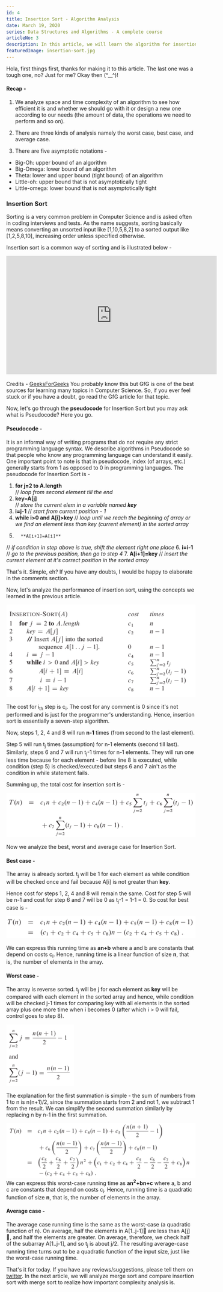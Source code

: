 ```yaml
---
id: 4
title: Insertion Sort - Algorithm Analysis
date: March 19, 2020
series: Data Structures and Algorithms - A complete course
articleNo: 3
description: In this article, we will learn the algorithm for insertion sort, one of the simplest algorithms for sorting. We will also analyze its performance using the notation we learned in the previous article of this series.
featuredImage: insertion-sort.jpg
---
```

Hola, first things first, thanks for making it to this article. The last one was a tough one, no? Just for me? Okay then (^__^)!

#### Recap -
1. We analyze space and time complexity of an algorithm to see how efficient it is and whether we should go with it or design a new one according to our needs (the amount of data, the operations we need to perform and so on).

2. There are three kinds of analysis namely the worst case, best case, and average case.

3. There are five asymptotic notations - 
 - Big-Oh: upper bound of an algorithm
 - Big-Omega: lower bound of an algorithm
 - Theta: lower and upper bound (tight bound) of an algorithm 
 - Little-oh: upper bound that is not asymptotically tight
 - Little-omega: lower bound that is not asymptotically tight

### Insertion Sort
Sorting is a very common problem in Computer Science and is asked often in coding interviews and tests. As the name suggests, sorting basically means converting an unsorted input like [1,10,5,8,2] to a sorted output like [1,2,5,8,10], increasing order unless specified otherwise.

Insertion sort is a common way of sorting and is illustrated below -

<iframe width="560" height="315" src="https://www.youtube.com/embed/OGzPmgsI-pQ" frameborder="0" allow="accelerometer; autoplay; encrypted-media; gyroscope; picture-in-picture" allowfullscreen></iframe>

Credits - [GeeksForGeeks](https://www.geeksforgeeks.org/)
You probably know this but GfG is one of the best sources for learning many topics in Computer Science. So, if you ever feel stuck or if you have a doubt, go read the GfG article for that topic.

Now, let's go through the **pseudocode** for Insertion Sort but you may ask what is Pseudocode? Here you go. 

#### Pseudocode -
It is an informal way of writing programs that do not require any strict programming language syntax. We describe algorithms in Pseudocode so that people who know any programming language can understand it easily. One important point to note is that in pseudocode, index (of arrays, etc.) generally starts from 1 as opposed to 0 in programming languages. The pseudocode for Insertion Sort is -

1. **for j=2 to A.length**       
// *loop from second element till the end*
2.    **key=A[j]**               
// *store the current elem in a variable named **key***
3.    **i=j-1**
// *start from current position - 1*
4.    **while i>0 and A[i]>key**
// *loop until we reach the beginning of array or we find an element less than key (current element) in the sorted array*
5.       **A[i+1]=A[i]**
// *if condition in step above is true, shift the element right one place*
6.       **i=i-1**
// *go to the previous position, then go to step 4*
7.    **A[i+1]=key**
// *insert the current element at it's correct position in the sorted array*

That's it. Simple, eh? If you have any doubts, I would be happy to elaborate in the comments section.

Now, let's analyze the performance of insertion sort, using the concepts we learned in the previous article.

![insertion-sort-performance-analysis](insertion-sort-cost.png)

The cost for i<sub>th</sub> step is c<sub>i</sub>. The cost for any comment is 0 since it's not performed and is just for the programmer's understanding. Hence, insertion sort is essentially a seven-step algorithm.

Now, steps 1, 2, 4 and 8 will run **n-1** times (from second to the last element). 

Step 5 will run t<sub>j</sub> times (assumption) for n-1 elements (second till last). Similarly, steps 6 and 7 will run t<sub>j</sub>-1 times for n-1 elements. They will run one less time because for each element - before line 8 is executed, while condition (step 5) is checked/executed but steps 6 and 7 ain't as the condition in while statement fails.

Summing up, the total cost for insertion sort is -

![Total cost for insertion sort](total-cost-is.png)

Now we analyze the best, worst and average case for Insertion Sort.

#### Best case -
The array is already sorted. t<sub>j</sub> will be 1 for each element as while condition will be checked once and fail because A[i] is not greater than **key**.

Hence cost for steps 1, 2, 4 and 8 will remain the same. Cost for step 5 will be n-1 and cost for step 6 and 7 will be 0 as t<sub>j</sub>-1 = 1-1 = 0. So cost for best case is - 

![best-case-insertion-sort](best-case.png)

We can express this running time as **an+b** where a and b are constants that depend on costs c<sub>i</sub>. Hence, running time is a linear function of size **n**, that is, the number of elements in the array.

#### Worst case -
The array is reverse sorted. t<sub>j</sub> will be j for each element as **key** will be compared with each element in the sorted array and hence, while condition will be checked j-1 times for comparing key with all elements in the sorted array plus one more time when i becomes 0 (after which i > 0 will fail, control goes to step 8).

![worst-case-time-calculation](worst-case-1.png)

The explanation for the first summation is simple - the sum of numbers from 1 to n is n(n+1)/2, since the summation starts from 2 and not 1, we subtract 1 from the result. We can simplify the second summation similarly by replacing n by n-1 in the first summation. 

![worst-case-insertion-sort-time](worst-case-2.png)
We can express this worst-case running time as **an<sup>2</sup>+bn+c** where a, b and c are constants that depend on costs c<sub>i</sub>. Hence, running time is a quadratic function of size **n**, that is, the number of elements in the array.

#### Average case -
The average case running time is the same as the worst-case (a quadratic function of n). On average, half the elements in A[1..j-1]􏰂 are less than A[j] 􏰂, and half the elements are greater. On average, therefore, we check half of the subarray A[1..j-1], and so t<sub>j</sub> is about j/2. The resulting average-case running time turns out to be a quadratic function of the input size, just like the worst-case running time.

That's it for today. If you have any reviews/suggestions, please tell them on [twitter](https://twitter.com/NikhilVatss). In the next article, we will analyze merge sort and compare insertion sort with merge sort to realize how important complexity analysis is. 
